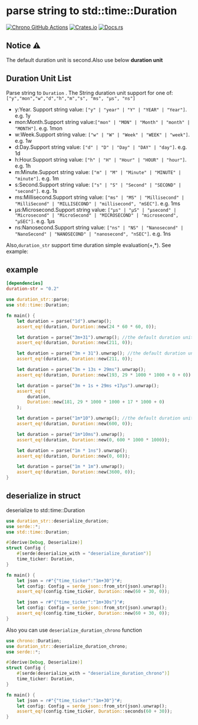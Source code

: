 # parse string to std::time::Duration

[![Chrono GitHub Actions](https://github.com/baoyachi/duration-str-rs/actions/workflows/check.yml/badge.svg)](https://github.com/baoyachi/duration-str-rs/actions?query=workflow%3Abuild)
[![Crates.io](https://img.shields.io/crates/v/duration-str.svg)](https://crates.io/crates/duration-str)
[![Docs.rs](https://docs.rs/duration-str/badge.svg)](https://docs.rs/duration-str)


## Notice ⚠️
The default duration unit is second.Also use below **duration unit** 

## Duration Unit List

Parse string to `Duration` . The String duration unit support for one of:`["y","mon","w","d","h","m","s", "ms", "µs", "ns"]`
- y:Year. Support string value: `["y" | "year" | "Y" | "YEAR" | "Year"]`. e.g. 1y
- mon:Month.Support string value:`["mon" | "MON" | "Month" | "month" | "MONTH"]`. e.g. 1mon
- w:Week.Support string value: `["w" | "W" | "Week" | "WEEK" | "week"]`. e.g. 1w
- d:Day.Support string value: `["d" | "D" | "Day" | "DAY" | "day"]`. e.g. 1d
- h:Hour.Support string value: `["h" | "H" | "Hour" | "HOUR" | "hour"]`. e.g. 1h
- m:Minute.Support string value: `["m" | "M" | "Minute" | "MINUTE" | "minute"]`. e.g. 1m
- s:Second.Support string value: `["s" | "S" | "Second" | "SECOND" | "second"]`. e.g. 1s
- ms:Millisecond.Support string value: `["ms" | "MS" | "Millisecond" | "MilliSecond" | "MILLISECOND" | "millisecond", "mSEC"]`. e.g. 1ms
- µs:Microsecond.Support string value: `["µs" | "µS" | "µsecond" | "Microsecond" | "MicroSecond" | "MICROSECOND" | "microsecond", "µSEC"]`. e.g. 1µs
- ns:Nanosecond.Support string value: `["ns" | "NS" | "Nanosecond" | "NanoSecond" | "NANOSECOND" | "nanosecond", "nSEC"]`. e.g. 1ns

Also,`duration_str` support time duration simple evaluation(+,*). See example:


## example
```toml
[dependencies]
duration-str = "0.2" 
```

```rust
use duration_str::parse;
use std::time::Duration;

fn main() {
    let duration = parse("1d").unwrap();
    assert_eq!(duration, Duration::new(24 * 60 * 60, 0));

    let duration = parse("3m+31").unwrap(); //the default duration unit is second.
    assert_eq!(duration, Duration::new(211, 0));

    let duration = parse("3m + 31").unwrap(); //the default duration unit is second.
    assert_eq!(duration, Duration::new(211, 0));

    let duration = parse("3m + 13s + 29ms").unwrap();
    assert_eq!(duration, Duration::new(193, 29 * 1000 * 1000 + 0 + 0));

    let duration = parse("3m + 1s + 29ms +17µs").unwrap();
    assert_eq!(
        duration,
        Duration::new(181, 29 * 1000 * 1000 + 17 * 1000 + 0)
    );

    let duration = parse("1m*10").unwrap(); //the default duration unit is second.
    assert_eq!(duration, Duration::new(600, 0));

    let duration = parse("1m*10ms").unwrap();
    assert_eq!(duration, Duration::new(0, 600 * 1000 * 1000));

    let duration = parse("1m * 1ns").unwrap();
    assert_eq!(duration, Duration::new(0, 60));

    let duration = parse("1m * 1m").unwrap();
    assert_eq!(duration, Duration::new(3600, 0));
}
```

## deserialize in struct
deserialize to std::time::Duration

```rust
use duration_str::deserialize_duration;
use serde::*;
use std::time::Duration;

#[derive(Debug, Deserialize)]
struct Config {
    #[serde(deserialize_with = "deserialize_duration")]
    time_ticker: Duration,
}

fn main() {
    let json = r#"{"time_ticker":"1m+30"}"#;
    let config: Config = serde_json::from_str(json).unwrap();
    assert_eq!(config.time_ticker, Duration::new(60 + 30, 0));

    let json = r#"{"time_ticker":"1m+30s"}"#;
    let config: Config = serde_json::from_str(json).unwrap();
    assert_eq!(config.time_ticker, Duration::new(60 + 30, 0));
}
```


Also you can use `deserialize_duration_chrono` function

```rust
use chrono::Duration;
use duration_str::deserialize_duration_chrono;
use serde::*;

#[derive(Debug, Deserialize)]
struct Config {
    #[serde(deserialize_with = "deserialize_duration_chrono")]
    time_ticker: Duration,
}

fn main() {
    let json = r#"{"time_ticker":"1m+30"}"#;
    let config: Config = serde_json::from_str(json).unwrap();
    assert_eq!(config.time_ticker, Duration::seconds(60 + 30));
}
```

